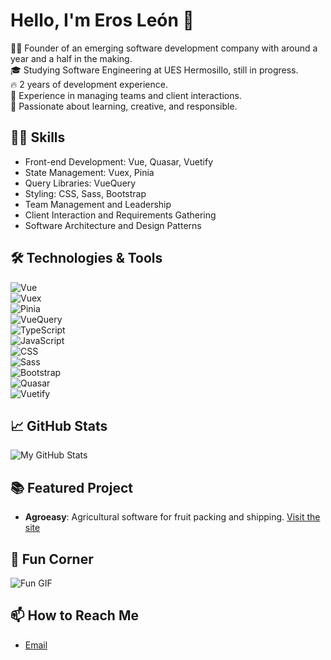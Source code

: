 # Hello, I'm Eros León 👋

👨‍💻 Founder of an emerging software development company with around a year and a half in the making.  
🎓 Studying Software Engineering at UES Hermosillo, still in progress.  
🔥 2 years of development experience.  
🤝 Experience in managing teams and client interactions.  
🌱 Passionate about learning, creative, and responsible.

## 👨‍💻 Skills
- Front-end Development: Vue, Quasar, Vuetify
- State Management: Vuex, Pinia
- Query Libraries: VueQuery
- Styling: CSS, Sass, Bootstrap
- Team Management and Leadership
- Client Interaction and Requirements Gathering
- Software Architecture and Design Patterns

## 🛠️ Technologies & Tools
![Vue](https://img.shields.io/badge/-Vue-4FC08D?style=flat&logo=Vue.js&logoColor=white)  
![Vuex](https://img.shields.io/badge/-Vuex-34495E?style=flat&logo=Vue.js&logoColor=white)  
![Pinia](https://img.shields.io/badge/-Pinia-7957d5?style=flat&logo=Vue.js&logoColor=white)  
![VueQuery](https://img.shields.io/badge/-VueQuery-76D275?style=flat)  
![TypeScript](https://img.shields.io/badge/-TypeScript-3178C6?style=flat&logo=TypeScript&logoColor=white)  
![JavaScript](https://img.shields.io/badge/-JavaScript-F7DF1E?style=flat&logo=javascript&logoColor=black)  
![CSS](https://img.shields.io/badge/-CSS-1572B6?style=flat&logo=css3&logoColor=white)  
![Sass](https://img.shields.io/badge/-Sass-CC6699?style=flat&logo=sass&logoColor=white)  
![Bootstrap](https://img.shields.io/badge/-Bootstrap-7952B3?style=flat&logo=bootstrap&logoColor=white)  
![Quasar](https://img.shields.io/badge/-Quasar-1976d2?style=flat&logo=quasar&logoColor=white)  
![Vuetify](https://img.shields.io/badge/-Vuetify-1867c0?style=flat&logo=vuetify&logoColor=white)  

## 📈 GitHub Stats
![My GitHub Stats](https://github-readme-stats.vercel.app/api?username=Erleon9&show_icons=true)

## 📚 Featured Project
- **Agroeasy**: Agricultural software for fruit packing and shipping. [Visit the site](https://agroeasy.tech)

## 🎥 Fun Corner
![Fun GIF](https://media.giphy.com/media/B22qoKzmGKsOfgJQj7/giphy.gif)

## 📫 How to Reach Me
- [Email](mailto:erosleon9@gmail.com)
